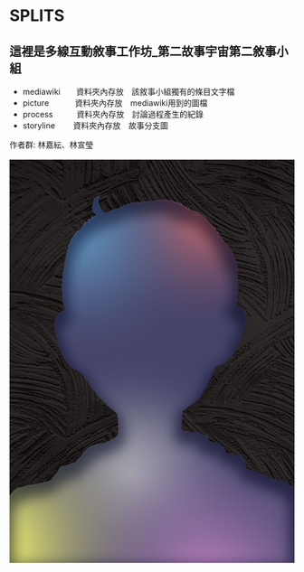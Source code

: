 # SPLITS

## 這裡是多線互動敘事工作坊_第二故事宇宙第二敘事小組

* mediawiki　　資料夾內存放　該敘事小組獨有的條目文字檔
* picture　　　 資料夾內存放　mediawiki用到的圖檔
* process　　　資料夾內存放　討論過程產生的紀錄
* storyline　 　資料夾內存放　故事分支圖

 作者群: 林嘉紜、林宣瑩<br><br>
![GITHUB](https://raw.githubusercontent.com/oSaltedFisho/WIBN_2_2/main/%E4%B8%BB%E8%A6%96%E8%A6%BA%E5%9C%96.jpg "主視覺圖")
